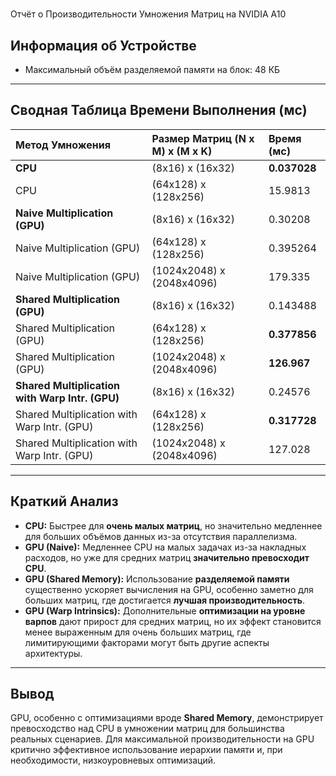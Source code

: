 # 

Отчёт о Производительности Умножения Матриц на NVIDIA A10

## Информация об Устройстве
* Максимальный объём разделяемой памяти на блок: 48 КБ

---

## Сводная Таблица Времени Выполнения (мс)

| Метод Умножения                        | Размер Матриц (N x M) x (M x K) | Время (мс) |
| :------------------------------------- | :------------------------------ | :--------- |
| **CPU** | (8x16) x (16x32)                | **0.037028** |
| CPU                                    | (64x128) x (128x256)            | 15.9813    |
| **Naive Multiplication (GPU)** | (8x16) x (16x32)                | 0.30208    |
| Naive Multiplication (GPU)             | (64x128) x (128x256)            | 0.395264   |
| Naive Multiplication (GPU)             | (1024x2048) x (2048x4096)       | 179.335    |
| **Shared Multiplication (GPU)** | (8x16) x (16x32)                | 0.143488   |
| Shared Multiplication (GPU)            | (64x128) x (128x256)            | **0.377856** |
| Shared Multiplication (GPU)            | (1024x2048) x (2048x4096)       | **126.967** |
| **Shared Multiplication with Warp Intr. (GPU)** | (8x16) x (16x32)       | 0.24576    |
| Shared Multiplication with Warp Intr. (GPU) | (64x128) x (128x256)     | **0.317728** |
| Shared Multiplication with Warp Intr. (GPU) | (1024x2048) x (2048x4096) | 127.028    |

---

## Краткий Анализ

* **CPU:** Быстрее для **очень малых матриц**, но значительно медленнее для больших объёмов данных из-за отсутствия параллелизма.
* **GPU (Naive):** Медленнее CPU на малых задачах из-за накладных расходов, но уже для средних матриц **значительно превосходит CPU**.
* **GPU (Shared Memory):** Использование **разделяемой памяти** существенно ускоряет вычисления на GPU, особенно заметно для больших матриц, где достигается **лучшая производительность**.
* **GPU (Warp Intrinsics):** Дополнительные **оптимизации на уровне варпов** дают прирост для средних матриц, но их эффект становится менее выраженным для очень больших матриц, где лимитирующими факторами могут быть другие аспекты архитектуры.

---

## Вывод

GPU, особенно с оптимизациями вроде **Shared Memory**, демонстрирует превосходство над CPU в умножении матриц для большинства реальных сценариев. Для максимальной производительности на GPU критично эффективное использование иерархии памяти и, при необходимости, низкоуровневых оптимизаций.
